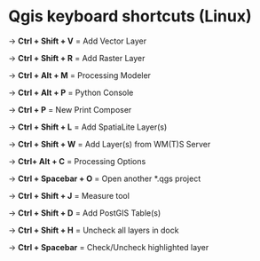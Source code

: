 # Qgis keyboard shortcuts (Linux)

&rarr; **Ctrl + Shift + V** = Add Vector Layer

&rarr; **Ctrl + Shift + R** = Add Raster Layer

&rarr; **Ctrl + Alt + M** = Processing Modeler

&rarr; **Ctrl + Alt + P** = Python Console

&rarr; **Ctrl + P** = New Print Composer

&rarr; **Ctrl + Shift + L** = Add SpatiaLite Layer(s)

&rarr; **Ctrl + Shift + W** = Add Layer(s) from WM(T)S Server

&rarr; **Ctrl+ Alt + C** = Processing Options

&rarr; **Ctrl + Spacebar + O** = Open another *.qgs project

&rarr; **Ctrl + Shift + J** = Measure tool

&rarr; **Ctrl + Shift + D** = Add PostGIS Table(s)

&rarr; **Ctrl + Shift + H** = Uncheck all layers in dock

&rarr; **Ctrl + Spacebar** = Check/Uncheck highlighted layer